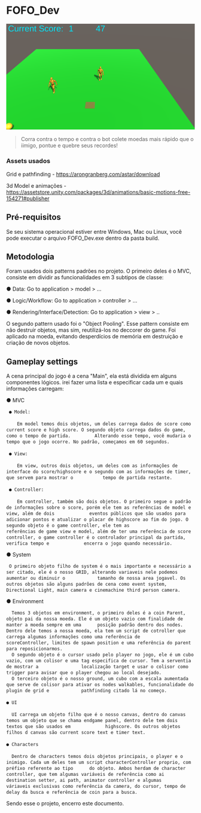 # FOFO_Dev
<img src="game.png" alt="game">

> Corra contra o tempo e contra o bot colete moedas mais rápido que o iimigo, pontue e quebre seus recordes!

### Assets usados
Grid e pathfinding - https://arongranberg.com/astar/download

3d Model e animações - https://assetstore.unity.com/packages/3d/animations/basic-motions-free-154271#publisher

## Pré-requisitos
Se seu sistema operacional estiver entre Windows, Mac ou Linux, você pode executar o arquivo FOFO_Dev.exe dentro da pasta build.

## Metodologia
Foram usados dois patterns padrões no projeto. O primeiro deles é o MVC, consiste em dividir as funcionalidades em 3 subtipos de classe:
  
  ● Data: Go to application > model > ...
  
  ● Logic/Workflow: Go to application > controller > ...
  
  ● Rendering/Interface/Detection: Go to application > view > ..

O segundo pattern usado foi o "Object Pooling". Esse pattern consiste em não destruir objetos, mas sim, reutilizá-los no deccorer do game. Foi aplicado na moeda, evitando desperdícios de memória em destruição e criação de novos objetos.

## Gameplay settings
A cena principal do jogo é a cena "Main", ela está dividida em alguns componentes lógicos. irei fazer uma lista e especificar cada um e quais informações carregam:

  ● MVC
  
     ● Model: 

        Em model temos dois objetos, um deles carrega dados de score como current score e high score. O segundo objeto carrega dados do game, como o tempo de partida.         Alterando esse tempo, você mudaria o tempo que o jogo ocorre. No padrão, começamos em 60 segundos.

     ● View:

        Em view, outros dois objetos, um deles com as informações de interface do score/highscore e o segundo com as informações de timer, que servem para mostrar o           tempo de partida restante.

     ● Controller:

        Em controller, também são dois objetos. O primeiro segue o padrão de informações sobre o score, porém ele tem as referências de model e view, além de dois             eventos públicos que são usados para adicionar pontos e atualizar o placar de highscore ao fim do jogo. O segundo objeto é o game controller, ele tem as               referências de game view e model, além de ter uma referência de score controller, o game controller é o controlador principal da partida, verifica tempo e             encerra o jogo quando necessário.
        
   ● System
   
     O primeiro objeto filho de system é o mais importante e necessário a ser citado, ele é o nosso GRID, alterando variaveis nele podemos aumentar ou diminuir o            tamanho de nossa area jogavel. Os outros objetos são alguns padrões de cena como event system, Directional Light, main camera e cinemachine third person camera.
     
   ● Environment
   
      Temos 3 objetos em environment, o primeiro deles é a coin Parent, objeto pai da nossa moeda. Ele é um objeto vazio com finalidade de manter a moeda sempre em uma      posição padrão dentro dos nodes. Dentro dele temos a nossa moeda, ela tem um script de cotroller que carrega algumas informações como uma referência de                scoreController, limites de spawn position e uma referência do parent para reposicionarmos. 
      O segundo objeto é o cursor usado pelo player no jogo, ele é um cubo vazio, com um colisor e uma tag especifica de cursor. Tem a serventia de mostrar a                localização target e usar o colisor como trigger para avisar que o player chegou ao local desejado. 
      O terceiro objeto é o nosso ground, um cubo com a escala aumentada que serve de colisor para ativar os nodes walkables, funcionalidade do plugin de grid e            pathfinding citado lá no começo. 
      
    ● UI
    
      UI carrega um objeto filho que é o nosso canvas, dentro do canvas temos um objeto que se chama endgame panel, dentro dele tem dois textos que são usados em             highscore. Os outros objetos filhos d canvas são current score text e timer text.
    
    ● Characters
      
      Dentro de characters temos dois objetos principais, o player e o inimigo. Cada um deles tem um script characterController proprio, com préfixo referente ao tipo      do objeto. Ambos herdam de character controller, que tem algumas variáveis de referência como ai destination setter, ai path, animator controller e algumas            váriaveis exclusivas como referência da camera, do cursor, tempo de delay da busca e referência de coin para a busca.
      
 Sendo esse o projeto, encerro este documento.
     
     
      

